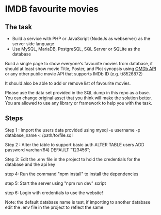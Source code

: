 # IMDB favourite movies


## The task
- Build a service with PHP or JavaScript (NodeJs as webserver) as the server side language
- Use MySQL, MariaDB, PostgreSQL, SQL Server or SQLite as the database

Build a single page to show everyone's favourite movies from database, it should at least show movie Title, Poster, and Plot synopsis using [OMDb API](https://www.omdbapi.com) or any other public movie API that supports IMDb ID (e.g. tt8526872)

It should also be able to add or remove list of favourite movies.

Please use the data set provided in the SQL dump in this repo as a base.
You can change original asset that you think will make the solution better.
You are allowed to use any library or framework to help you with the task.


## Steps

Step 1 : Import the users data provided using mysql -u username -p database_name < /path/to/file.sql

Step 2 : Alter the table to support basic auth
ALTER TABLE users ADD password varchar(64) DEFAULT "123456";

Step 3: Edit the .env file in the project to hold the credentials for the database and the api key

step 4: Run the command "npm install" to install the dependencies

step 5: Start the server using "npm run dev" script

step 6: Login with credentials to use the website!

Note: the default database name is test, if importing to another database edit the .env file in the project to reflect the same

